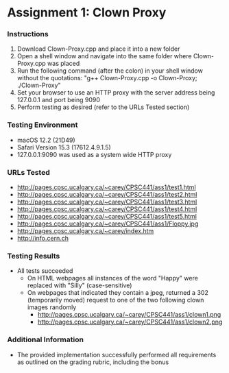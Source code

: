 # Assignment 1: Clown Proxy

### Instructions

1) Download Clown-Proxy.cpp and place it into a new folder
2) Open a shell window and navigate into the same folder where Clown-Proxy.cpp was placed
3) Run the following command (after the colon) in your shell window without the quotations: "g++ Clown-Proxy.cpp -o
   Clown-Proxy; ./Clown-Proxy"
4) Set your browser to use an HTTP proxy with the server address being 127.0.0.1 and port being 9090
5) Perform testing as desired (refer to the URLs Tested section)

### Testing Environment

- macOS 12.2 (21D49)
- Safari Version 15.3 (17612.4.9.1.5)
- 127.0.0.1:9090 was used as a system wide HTTP proxy

### URLs Tested

- http://pages.cpsc.ucalgary.ca/~carey/CPSC441/ass1/test1.html
- http://pages.cpsc.ucalgary.ca/~carey/CPSC441/ass1/test2.html
- http://pages.cpsc.ucalgary.ca/~carey/CPSC441/ass1/test3.html
- http://pages.cpsc.ucalgary.ca/~carey/CPSC441/ass1/test4.html
- http://pages.cpsc.ucalgary.ca/~carey/CPSC441/ass1/test5.html
- http://pages.cpsc.ucalgary.ca/~carey/CPSC441/ass1/Floppy.jpg
- http://pages.cpsc.ucalgary.ca/~carey/index.htm
- http://info.cern.ch

### Testing Results

- All tests succeeded
    - On HTML webpages all instances of the word "Happy" were replaced with "Silly" (case-sensitive)
    - On webpages that indicated they contain a jpeg, returned a 302 (temporarily moved) request to one of the two
      following clown images randomly
        - http://pages.cpsc.ucalgary.ca/~carey/CPSC441/ass1/clown1.png
        - http://pages.cpsc.ucalgary.ca/~carey/CPSC441/ass1/clown2.png

### Additional Information

- The provided implementation successfully performed all requirements as outlined on the grading rubric, including the
  bonus
